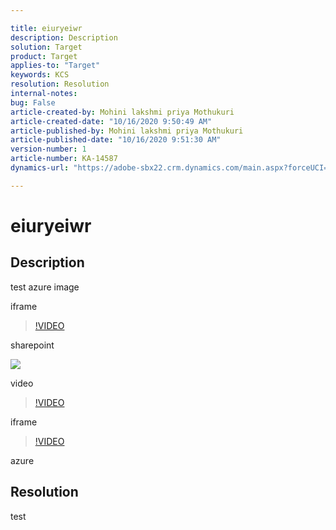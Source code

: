 ```yaml
---

title: eiuryeiwr  
description: Description  
solution: Target  
product: Target  
applies-to: "Target"  
keywords: KCS  
resolution: Resolution  
internal-notes:   
bug: False  
article-created-by: Mohini lakshmi priya Mothukuri  
article-created-date: "10/16/2020 9:50:49 AM"  
article-published-by: Mohini lakshmi priya Mothukuri  
article-published-date: "10/16/2020 9:51:30 AM"  
version-number: 1  
article-number: KA-14587  
dynamics-url: "https://adobe-sbx22.crm.dynamics.com/main.aspx?forceUCI=1&pagetype=entityrecord&etn=knowledgearticle&id=fc248311-950f-eb11-a813-000d3a98f7e7"

---
```


# eiuryeiwr

## Description

test azure image


iframe

>[!VIDEO](https://video.tv.adobe.com/v/18696?quality=9&learn=on)

sharepoint

![](https://adobe.sharepoint.com/sites/D365Attachments-Non-Prod/knowledgearticle/azure%20image%20test%202_B5CDDAE7860FEB11A813000D3A98F7E7/chat.PNG)

video

 >[!VIDEO](https://video.tv.adobe.com/v/18696?quality=9&learn=on)  

iframe

>[!VIDEO](https://video.tv.adobe.com/v/18696?quality=9&learn=on)

azure


## Resolution

test
